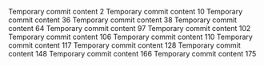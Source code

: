 Temporary commit content 2
Temporary commit content 10
Temporary commit content 36
Temporary commit content 38
Temporary commit content 64
Temporary commit content 97
Temporary commit content 102
Temporary commit content 106
Temporary commit content 110
Temporary commit content 117
Temporary commit content 128
Temporary commit content 148
Temporary commit content 166
Temporary commit content 175
